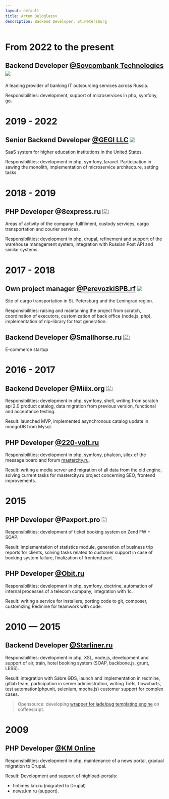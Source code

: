 ```yaml
---
layout: default
title: Artem Beloglazov
description: Backend Developer, St.Petersburg
---
```


# From 2022 to the present

## Backend Developer [@Sovcombank Technologies](https://sovcombank.it) <a href="https://sovcombank.it" id="sovcombank"><img src="https://sovcombank.it/favicon.ico" height="16"/></a>

A leading provider of banking IT outsourcing services across Russia.

Responsibilities: development, support of microservices in php, symfony, go.

# 2019 - 2022

## Senior Backend Developer [@GEGI LLC](https://www.gegi.co) <a href="https://www.gegi.co" id="gegi"><img src="https://www.gegi.co/img/favicon.ico" height="16"/></a>

SaaS system for higher education institutions in the United States.

Responsibilities: development in php, symfony, laravel. Participation in sawing the monolith, implementation of microservice architecture, setting tasks.

# 2018 - 2019

## PHP Developer @8express.ru <a href="https://web.archive.org/web/20220706161234/http://8express.ru/" id="8express"><img src="/company_404.png" height="16"/></a>

Areas of activity of the company: fullfilment, custody services, cargo transportation and courier services.

Responsibilities: development in php, drupal, refinement and support of the warehouse management system, integration with Russian Post API and similar systems.

# 2017 - 2018

## Own project manager [@PerevozkiSPB.rf](http://перевозкиспб.рф) <a href="http://перевозкиспб.рф" id="perevozki"><img src="http://xn--90abialgn4afhes.xn--p1ai/favicon.ico" height="16"/></a>

Site of cargo transportation in St. Petersburg and the Leningrad region.

Responsibilities: raising and maintaining the project from scratch, coordination of executors, customization of back office (node.js, php), implementation of nlp-library for text generation.

## Backend Developer @Smallhorse.ru <img src="/company_404.png" height="16"/>

E-commerce startup

# 2016 - 2017

## Backend Developer @Miiix.org <a href="https://web.archive.org/web/20160313130427/http://miiix.org/login/" id="Miiix"><img src="/company_404.png" height="16"/></a>

Responsibilities: development in php, symfony, shell, writing from scratch api 2.0 product catalog, data migration from previous version, functional and acceptance testing.

Result: launched MVP, implemented asynchronous catalog update in mongoDB from Mysql.

## PHP Developer [@220-volt.ru](http://www.220-volt.ru) <a href="http://www.220-volt.ru" id="220"><img src="https://www.220-volt.ru/favicon.svg" height="16" width="16"/></a>

Responsibilities: development in php, symfony, phalcon, silex of the message board and forum [mastercity.ru](http://mastercity.ru).

Result: writing a media server and migration of all data from the old engine, solving current tasks for mastercity.ru project concerning SEO, frontend improvements.

# 2015

## PHP Developer @Paxport.pro <a href="https://web.archive.org/web/20170424181349/http://paxport.pro/" id="paxport"><img src="/company_404.png" width="16" height="16"/></a>

Responsibilities: development of ticket booking system on Zend FW + SOAP.

Result: implementation of statistics module, generation of business trip reports for clients, solving tasks related to customer support in case of booking system failure, finalization of frontend part.

## PHP Developer [@Obit.ru](http://www.obit.ru) <a href="http://www.obit.ru/en/" id="obit"><img src="https://www.obit.ru/favicon.ico" height="16" width="16"/></a>

Responsibilities: development in php, symfony, doctrine, automation of internal processes of a telecom company, integration with 1c.

Result: writing a service for installers, porting code to git, composer, customizing Redmine for teamwork with code.


# 2010 — 2015

## Backend Developer [@Starliner.ru](http://starliner.ru) <a href="http://starliner.ru" id="starliner"><img src="https://info.starliner.ru/wp-content/uploads/2018/02/icon-180x180-150x150.png" width="16" height="16"/></a>

Responsibilities: development in php, XSL, node.js, development and support of air, train, hotel booking system (SOAP, backbone.js, grunt, LESS).

Result: integration with Sabre GDS, launch and implementation in redmine, gitlab team, participation in server administration, writing ToRs, flowcharts, test automation(phpunit, selenium, mocha.js) customer support for complex cases.

> Opensource: developing [wrapper for jade/pug templating engine](https://www.npmjs.com/package/coffee-jade-wrapper) on coffeescript.

# 2009

## PHP Developer [@KM Online](http://km.ru) <a href="http://km.ru" id="km"><img src="https://www.km.ru/sites/default/files/kmru_favicon.ico" height="16" width="16"/></a>

Responsibilities: development in php, maintenance of a news portal, gradual migration to Drupal.

Result:
Development and support of highload-portals:
- fintimes.km.ru (migrated to Drupal)
- news.km.ru (support).
